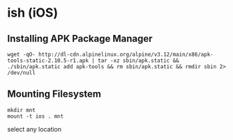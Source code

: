 # ish (iOS)

## Installing APK Package Manager

```shell
wget -qO- http://dl-cdn.alpinelinux.org/alpine/v3.12/main/x86/apk-tools-static-2.10.5-r1.apk | tar -xz sbin/apk.static && ./sbin/apk.static add apk-tools && rm sbin/apk.static && rmdir sbin 2> /dev/null
```

## Mounting Filesystem

```shell
mkdir mnt
mount -t ios . mnt 
```

select any location
